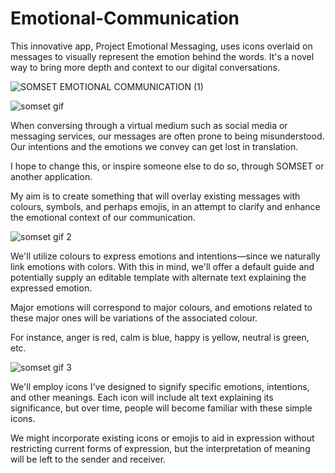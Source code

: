 # Emotional-Communication
This innovative app, Project Emotional Messaging, uses icons overlaid on messages to visually represent the emotion behind the words. 
It's a novel way to bring more depth and context to our digital conversations.

![SOMSET EMOTIONAL COMMUNICATION (1)](https://github.com/68756d616e/Emotional-Communication/assets/80362048/eab34b50-44ee-4f7f-84c6-2c34d969c836)

![somset gif](https://github.com/68756d616e/Emotional-Communication/assets/80362048/b6418f78-93f7-446f-84cb-90ee09374e88)

When conversing through a virtual medium such as social media or messaging services, our messages are often prone to being misunderstood. 
Our intentions and the emotions we convey can get lost in translation. 

I hope to change this, or inspire someone else to do so, through SOMSET or another application. 

My aim is to create something that will overlay existing messages with colours, symbols, and perhaps emojis, in an attempt 
to clarify and enhance the emotional context of our communication.

![somset gif 2](https://github.com/68756d616e/Emotional-Communication/assets/80362048/85a1d244-77f0-423f-8712-fe7ce365680d)

We'll utilize colours to express emotions and intentions—since we naturally link emotions with colors. With this in mind, 
we'll offer a default guide and potentially supply an editable template with alternate text explaining the expressed emotion.

Major emotions will correspond to major colours, and emotions related to these major ones will be variations of the associated colour. 

For instance, anger is red, calm is blue, happy is yellow, neutral is green, etc.

![somset gif 3](https://github.com/68756d616e/Emotional-Communication/assets/80362048/a4f44e5d-f9b0-489c-85fb-0e6d31c3f3a5)

We'll employ icons I've designed to signify specific emotions, intentions, and other meanings. Each icon will include 
alt text explaining its significance, but over time, people will become familiar with these simple icons. 

We might incorporate existing icons or emojis to aid in expression without restricting current forms of expression, 
but the interpretation of meaning will be left to the sender and receiver.

